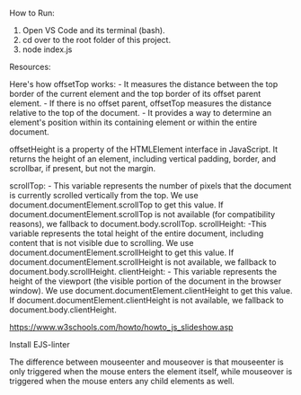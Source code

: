 How to Run:
1. Open VS Code and its terminal (bash).
2. cd over to the root folder of this project.
3. node index.js

Resources:

Here's how offsetTop works:
    - It measures the distance between the top border of the current element and the top border of its offset parent element.
    - If there is no offset parent, offsetTop measures the distance relative to the top of the document.
    - It provides a way to determine an element's position within its containing element or within the entire document.


offsetHeight is a property of the HTMLElement interface in JavaScript. It returns the height of an element, including vertical padding, border, and scrollbar, if present, but not the margin.

scrollTop: 
    - This variable represents the number of pixels that the document is currently scrolled vertically from the top. We use document.documentElement.scrollTop to get this value. If document.documentElement.scrollTop is not available (for compatibility reasons), we fallback to document.body.scrollTop.
scrollHeight: 
    -This variable represents the total height of the entire document, including content that is not visible due to scrolling. We use document.documentElement.scrollHeight to get this value. If document.documentElement.scrollHeight is not available, we fallback to document.body.scrollHeight.
clientHeight:
    - This variable represents the height of the viewport (the visible portion of the document in the browser window). We use document.documentElement.clientHeight to get this value. If document.documentElement.clientHeight is not available, we fallback to document.body.clientHeight.

https://www.w3schools.com/howto/howto_js_slideshow.asp

Install EJS-linter

The difference between mouseenter and mouseover is that mouseenter is only triggered when the mouse enters the element itself, while mouseover is triggered when the mouse enters any child elements as well.